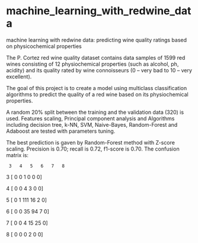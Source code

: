 # machine_learning_with_redwine_data
machine learning with redwine data: predicting wine quality ratings based on physicochemical properties

The P. Cortez red wine quality dataset contains data samples of 1599 red wines consisting of 12 physiochemical properties 
(such as alcohol, ph, acidity) and its quality rated by wine connoisseurs (0 – very bad to 10 – very excellent).

The goal of this project is to create a model using multiclass classification algorithms to predict the quality of a red wine
based on its physiochemical properties.
 
A random 20% split between the training and the validation data (320) is used. Features scaling, Principal component analysis and
Algorithms including decision tree, k-NN, SVM, Naive-Bayes, Random-Forest and Adaboost are tested with parameters tuning.  

The best prediction is gaven by Random-Forest method with Z-score scaling. 
Precision is 0.70; recall is 0.72, f1-score is 0.70.
The confusion matrix is:

     3   4   5   6   7   8
     
3 [  0   0   1   0   0   0]

4 [  0   0   4   3   0   0]

5 [  0   1 111  16   2   0]

6 [  0   0  35  94   7   0]

7 [  0   0   4  15  25   0]

8 [  0   0   0   2   0   0]


